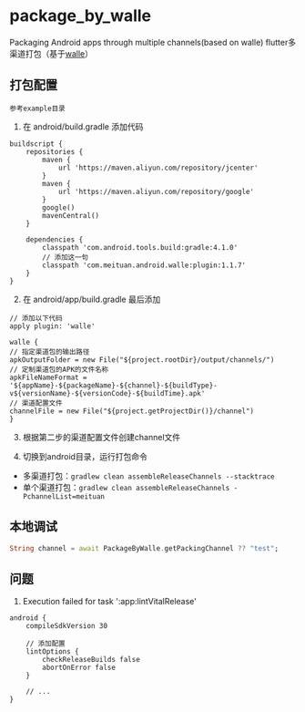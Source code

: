 # package_by_walle

Packaging Android apps through multiple channels(based on walle)
flutter多渠道打包（基于[walle](https://github.com/Meituan-Dianping/walle)）

## 打包配置

`参考example目录`

1. 在 android/build.gradle 添加代码

```
buildscript {
    repositories {
        maven {
            url 'https://maven.aliyun.com/repository/jcenter'
        }
        maven {
            url 'https://maven.aliyun.com/repository/google'
        }
        google()
        mavenCentral()
    }

    dependencies {
        classpath 'com.android.tools.build:gradle:4.1.0'
        // 添加这一句
        classpath 'com.meituan.android.walle:plugin:1.1.7'
    }
}
```

2. 在 android/app/build.gradle 最后添加

```
// 添加以下代码
apply plugin: 'walle'

walle {
// 指定渠道包的输出路径
apkOutputFolder = new File("${project.rootDir}/output/channels/")
// 定制渠道包的APK的文件名称
apkFileNameFormat = '${appName}-${packageName}-${channel}-${buildType}-v${versionName}-${versionCode}-${buildTime}.apk'
// 渠道配置文件
channelFile = new File("${project.getProjectDir()}/channel")
}
```

3. 根据第二步的渠道配置文件创建channel文件

4. 切换到android目录，运行打包命令

- 多渠道打包：`gradlew clean assembleReleaseChannels --stacktrace`
- 单个渠道打包：`gradlew clean assembleReleaseChannels -PchannelList=meituan`

## 本地调试

```dart
String channel = await PackageByWalle.getPackingChannel ?? "test";
```

## 问题

1. Execution failed for task ':app:lintVitalRelease'

```
android {
    compileSdkVersion 30
    
    // 添加配置
    lintOptions {
        checkReleaseBuilds false
        abortOnError false
    }
    
    // ...
}
```
